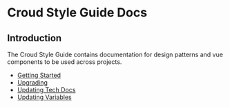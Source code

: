 # Croud Style Guide Docs

## Introduction

The Croud Style Guide contains documentation for design patterns and vue components to be used across projects. 

* [Getting Started](GettingStarted.md)
* [Upgrading](Upgrading.md)
* [Updating Tech Docs](UpdatingTechDocs.md)
* [Updating Variables](UpdatingVariables.md)
